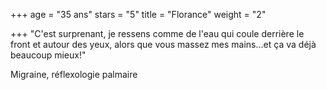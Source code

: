 +++
age = "35 ans"
stars = "5"
title = "Florance"
weight = "2"

+++
"C'est surprenant, je ressens comme de l'eau qui coule derrière le front et autour des yeux, alors que vous massez mes mains...et ça va déjà beaucoup mieux!" 

Migraine, réflexologie palmaire